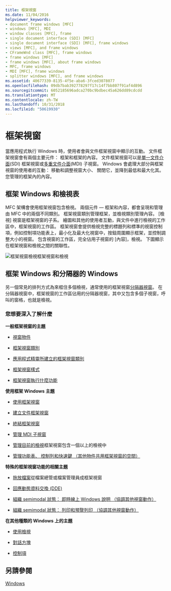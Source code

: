 ```yaml
---
title: 框架視窗
ms.date: 11/04/2016
helpviewer_keywords:
- document frame windows [MFC]
- windows [MFC], MDI
- window classes [MFC], frame
- single document interface (SDI) [MFC]
- single document interface (SDI) [MFC], frame windows
- views [MFC], and frame windows
- CFrameWnd class [MFC], frame windows
- frame windows [MFC]
- frame windows [MFC], about frame windows
- MFC, frame windows
- MDI [MFC], frame windows
- splitter windows [MFC], and frame windows
ms.assetid: 40677339-8135-4f5e-aba6-3fced3078077
ms.openlocfilehash: 09db7bab392778297f17c14f7bb807f91af4d896
ms.sourcegitcommit: 6052185696adca270bc9bdbec45a626dd89cdcdd
ms.translationtype: MT
ms.contentlocale: zh-TW
ms.lasthandoff: 10/31/2018
ms.locfileid: "50619930"
---
```

# <a name="frame-windows"></a>框架視窗

當應用程式執行 Windows 時，使用者會與文件框架視窗中顯示的互動。 文件框架視窗會有兩個主要元件： 框架和框架的內容。 文件框架視窗可以是[單一文件介面](../mfc/sdi-and-mdi.md)(SDI) 框架視窗或[多重文件介面](../mfc/sdi-and-mdi.md)(MDI) 子視窗。 Windows 會處理大部分與框架視窗的使用者的互動： 移動和調整視窗大小、 關閉它，並降到最低和最大化其。 您管理的框架內的內容。

## <a name="frame-windows-and-views"></a>框架 Windows 和檢視表

MFC 架構會使用框架視窗包含檢視。 兩個元件 — 框架和內容，都會呈現和管理由 MFC 中的兩個不同類別。 框架視窗類別管理框架，並檢視類別管理內容。 [檢視] 視窗是框架視窗的子系。 繪圖和其他的使用者互動，與文件中進行檢視的工作區中，框架視窗的工作區。 框架視窗會提供檢視完整的標題列和標準的視窗控制項，例如控制項功能表上，最小化及最大化視窗中，按鈕周圍顯示框架，並控制調整大小的視窗。 包含視窗的工作區，完全佔用子視窗的 [內容]，檢視。 下圖顯示在框架視窗和檢視之間的關聯性。

![框架視窗檢視](../mfc/media/vc37fx1.gif "vc37fx1")框架視窗和檢視

## <a name="frame-windows-and-splitter-windows"></a>框架 Windows 和分隔器的 Windows

另一個常見的排列方式為來框住多個檢視，通常使用的框架視窗[分隔器視窗](../mfc/multiple-document-types-views-and-frame-windows.md)。 在分隔器視窗中，框架視窗的工作區佔用的分隔器視窗，其中又包含多個子視窗，呼叫的窗格，也就是檢視。

### <a name="what-do-you-want-to-know-more-about"></a>您想要深入了解什麼

**一般框架視窗的主題**

- [視窗物件](../mfc/window-objects.md)

- [框架視窗類別](../mfc/frame-window-classes.md)

- [應用程式精靈所建立的框架視窗類別](../mfc/frame-window-classes-created-by-the-application-wizard.md)

- [框架視窗樣式](../mfc/frame-window-styles-cpp.md)

- [框架視窗執行什麼功能](../mfc/what-frame-windows-do.md)

**使用框架 Windows 主題**

- [使用框架視窗](../mfc/using-frame-windows.md)

- [建立文件框架視窗](../mfc/creating-document-frame-windows.md)

- [終結框架視窗](../mfc/destroying-frame-windows.md)

- [管理 MDI 子視窗](../mfc/managing-mdi-child-windows.md)

- [管理目前的檢視](../mfc/managing-the-current-view.md)框架視窗包含一個以上的檢視中

- [管理功能表、 控制列和快速鍵 （其他物件共用框架視窗的空間）](../mfc/managing-menus-control-bars-and-accelerators.md)

**特殊的框架視窗功能的相關主題**

- [拖放檔案](../mfc/dragging-and-dropping-files-in-a-frame-window.md)從檔案總管或檔案管理員成框架視窗

- [回應動態資料交換 (DDE)](../mfc/responding-to-dynamic-data-exchange-dde.md)

- [組織 semimodal 狀態： 即時線上 Windows 說明 （協調其他視窗動作）](../mfc/orchestrating-other-window-actions.md)

- [組織 semimodal 狀態： 列印和預覽列印 （協調其他視窗動作）](../mfc/orchestrating-other-window-actions.md)

**在其他種類的 Windows 上的主題**

- [使用檢視](../mfc/using-views.md)

- [對話方塊](../mfc/dialog-boxes.md)

- [控制項](../mfc/controls-mfc.md)

## <a name="see-also"></a>另請參閱

[Windows](../mfc/windows.md)


